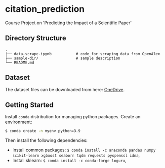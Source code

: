 # citation_prediction
Course Project on 'Predicting the Impact of a Scientific Paper'


## Directory Structure

```
.
├── data-scrape.ipynb           # code for scraping data from OpenAlex
├── sample-dir/         		# sample description
└── README.md
```

## Dataset
The dataset files can be downloaded from here: [OneDrive](https://purdue0-my.sharepoint.com/:f:/g/personal/gchoudha_purdue_edu/EvnracBaGV9BjcjJvHZ6Go8BjWz7VFjKKOo7OuiSXQ4Pqw?e=I5uZxb).

## Getting Started
Install `conda` distribution for managing python packages. Create an environment:
```bash
$ conda create -n myenv python=3.9
```
Then install the following dependencies:
* Install common packages: `$ conda install -c anaconda pandas numpy scikit-learn xgboost seaborn tqdm requests pyopenssl idna`,
* Install sklearn: `$ conda install -c conda-forge loguru`,
